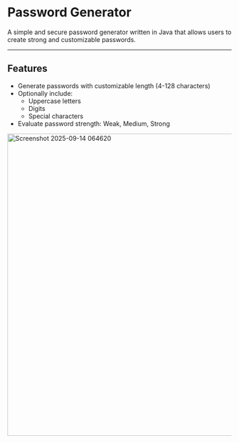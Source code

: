 # Password Generator

A simple and secure password generator written in Java that allows users to create strong and customizable passwords.

---

## Features
- Generate passwords with customizable length (4-128 characters)
- Optionally include:
  - Uppercase letters
  - Digits
  - Special characters
- Evaluate password strength: Weak, Medium, Strong

<img width="1806" height="680" alt="Screenshot 2025-09-14 064620" src="https://github.com/user-attachments/assets/8218fbc8-a911-4ec4-b479-df3b6f4b1ed7" />
